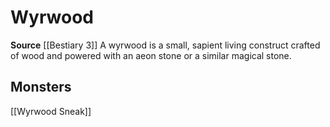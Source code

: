 ﻿---
id: '371'
name: Wyrwood
rarity: Common
source: '[[DATABASE/source/Bestiary 3|Bestiary 3]]'
trait:
- Wyrwood
type: Trait

---
# Wyrwood

**Source** [[Bestiary 3]]
A wyrwood is a small, sapient living construct crafted of wood and powered with an aeon stone or a similar magical stone.

## Monsters

[[Wyrwood Sneak]]